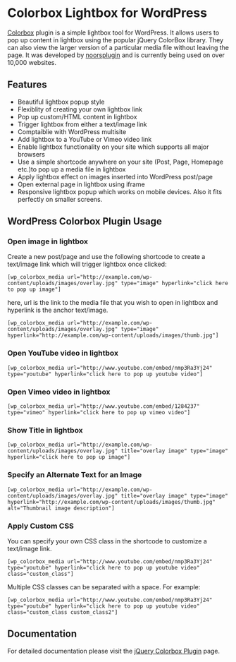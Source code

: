 # Colorbox Lightbox for WordPress

[Colorbox](https://noorsplugin.com/wordpress-colorbox-plugin/) plugin is a simple lightbox tool for WordPress. It allows users to pop up content in lightbox using the popular jQuery ColorBox library. They can also view the larger version of a particular media file without leaving the page. It was developed by [noorsplugin](https://noorsplugin.com/) and is currently being used on over 10,000 websites. 

## Features

* Beautiful lightbox popup style
* Flexiblity of creating your own lightbox link
* Pop up custom/HTML content in lightbox
* Trigger lightbox from either a text/image link
* Comptaiblie with WordPress multisite
* Add lightbox to a YouTube or Vimeo video link
* Enable lightbox functionality on your site which supports all major browsers
* Use a simple shortcode anywhere on your site (Post, Page, Homepage etc.)to pop up a media file in lightbox
* Apply lightbox effect on images inserted into WordPress post/page
* Open external page in lightbox using iframe
* Responsive lightbox popup which works on mobile devices. Also it fits perfectly on smaller screens.

## WordPress Colorbox Plugin Usage

### Open image in lightbox

Create a new post/page and use the following shortcode to create a text/image link which will trigger lightbox once clicked:
```
[wp_colorbox_media url="http://example.com/wp-content/uploads/images/overlay.jpg" type="image" hyperlink="click here to pop up image"]
```
here, url is the link to the media file that you wish to open in lightbox and hyperlink is the anchor text/image.
```
[wp_colorbox_media url="http://example.com/wp-content/uploads/images/overlay.jpg" type="image" hyperlink="http://example.com/wp-content/uploads/images/thumb.jpg"]
```
### Open YouTube video in lightbox
```
[wp_colorbox_media url="http://www.youtube.com/embed/nmp3Ra3Yj24" type="youtube" hyperlink="click here to pop up youtube video"]
```
### Open Vimeo video in lightbox
```
[wp_colorbox_media url="http://www.youtube.com/embed/1284237" type="vimeo" hyperlink="click here to pop up vimeo video"]
```
### Show Title in lightbox
```
[wp_colorbox_media url="http://example.com/wp-content/uploads/images/overlay.jpg" title="overlay image" type="image" hyperlink="click here to pop up image"]
```
### Specify an Alternate Text for an Image
```
[wp_colorbox_media url="http://example.com/wp-content/uploads/images/overlay.jpg" title="overlay image" type="image" hyperlink="http://example.com/wp-content/uploads/images/thumb.jpg" alt="Thumbnail image description"]
```
### Apply Custom CSS

You can specify your own CSS class in the shortcode to customize a text/image link.
```
[wp_colorbox_media url="http://www.youtube.com/embed/nmp3Ra3Yj24" type="youtube" hyperlink="click here to pop up youtube video" class="custom_class"]
```
Multiple CSS classes can be separated with a space. For example:
```
[wp_colorbox_media url="http://www.youtube.com/embed/nmp3Ra3Yj24" type="youtube" hyperlink="click here to pop up youtube video" class="custom_class custom_class2"]
```
## Documentation

For detailed documentation please visit the [jQuery Colorbox Plugin](https://noorsplugin.com/wordpress-colorbox-plugin/) page.
